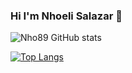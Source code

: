 ### Hi I'm Nhoeli Salazar 👋

<!--
**Nho89/Nho89** is a ✨ _special_ ✨ repository because its `README.md` (this file) appears on your GitHub profile.

Here are some ideas to get you started:

- 🔭 I’m currently working on ...
- 🌱 I’m currently learning ...
- 👯 I’m looking to collaborate on ...
- 🤔 I’m looking for help with ...
- 💬 Ask me about ...
- 📫 How to reach me: ...
- 😄 Pronouns: ...
- ⚡ Fun fact: ...
-->

![Nho89 GitHub stats](https://github-readme-stats.vercel.app/api?username=Nho89&count_private=true&include_all_commits=true)

[![Top Langs](https://github-readme-stats.vercel.app/api/top-langs/?username=Nho89&layout=compact)](https://github.com/Nho89/github-readme-stats)
